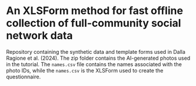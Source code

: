 # An XLSForm method for fast offline collection of full-community social network data

Repository containing the synthetic data and template forms used in Dalla Ragione et al. (2024).
The zip folder contains the AI-generated photos used in the tutorial. The `names.csv` file contains the names associated with the photo IDs, while the `names.csv` is the XLSForm used to create the questionnaire.

